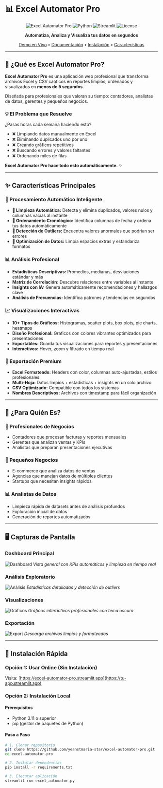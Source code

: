 # 📊 Excel Automator Pro

<div align="center">

![Excel Automator Pro](https://img.shields.io/badge/Excel-Automator-blue?style=for-the-badge&logo=microsoft-excel)
![Python](https://img.shields.io/badge/Python-3.11+-green?style=for-the-badge&logo=python)
![Streamlit](https://img.shields.io/badge/Streamlit-1.50+-red?style=for-the-badge&logo=streamlit)
![License](https://img.shields.io/badge/License-MIT-yellow?style=for-the-badge)

**Automatiza, Analiza y Visualiza tus datos en segundos**

[Demo en Vivo](https://excel-automator-pro.streamlit.app/) • [Documentación](#documentación) • [Instalación](#instalación) • [Características](#características)

</div>

---

## 🚀 ¿Qué es Excel Automator Pro?

**Excel Automator Pro** es una aplicación web profesional que transforma archivos Excel y CSV caóticos en reportes limpios, ordenados y visualizados en **menos de 5 segundos**. 

Diseñada para profesionales que valoran su tiempo: contadores, analistas de datos, gerentes y pequeños negocios.

### 💡 El Problema que Resuelve

¿Pasas horas cada semana haciendo esto?
- ❌ Limpiando datos manualmente en Excel
- ❌ Eliminando duplicados uno por uno
- ❌ Creando gráficos repetitivos
- ❌ Buscando errores y valores faltantes
- ❌ Ordenando miles de filas

**Excel Automator Pro hace todo esto automáticamente.** ✨

---

## ✨ Características Principales

### 🤖 Procesamiento Automático Inteligente

- **🧹 Limpieza Automática:** Detecta y elimina duplicados, valores nulos y columnas vacías al instante
- **📅 Ordenamiento Cronológico:** Identifica columnas de fecha y ordena tus datos automáticamente
- **🎯 Detección de Outliers:** Encuentra valores anormales que podrían ser errores
- **💎 Optimización de Datos:** Limpia espacios extras y estandariza formatos

### 📊 Análisis Profesional

- **Estadísticas Descriptivas:** Promedios, medianas, desviaciones estándar y más
- **Matriz de Correlación:** Descubre relaciones entre variables al instante
- **Insights con IA:** Genera automáticamente recomendaciones y hallazgos clave
- **Análisis de Frecuencias:** Identifica patrones y tendencias en segundos

### 📈 Visualizaciones Interactivas

- **10+ Tipos de Gráficos:** Histogramas, scatter plots, box plots, pie charts, heatmaps
- **Diseño Profesional:** Gráficos con colores vibrantes optimizados para presentaciones
- **Exportables:** Guarda tus visualizaciones para reportes y presentaciones
- **Interactivos:** Hover, zoom y filtrado en tiempo real

### 💾 Exportación Premium

- **Excel Formateado:** Headers con color, columnas auto-ajustadas, estilos profesionales
- **Multi-Hoja:** Datos limpios + estadísticas + insights en un solo archivo
- **CSV Optimizado:** Compatible con todos los sistemas
- **Nombres Descriptivos:** Archivos con timestamp para fácil organización

---

## 🎯 ¿Para Quién Es?

### 👔 Profesionales de Negocios
- Contadores que procesan facturas y reportes mensuales
- Gerentes que analizan ventas y KPIs
- Analistas que preparan presentaciones ejecutivas

### 🏢 Pequeños Negocios
- E-commerce que analiza datos de ventas
- Agencias que manejan datos de múltiples clientes
- Startups que necesitan insights rápidos

### 📊 Analistas de Datos
- Limpieza rápida de datasets antes de análisis profundos
- Exploración inicial de datos
- Generación de reportes automatizados

---

## 🖥️ Capturas de Pantalla

### Dashboard Principal
![Dashboard](screenshots/dashboard.png)
*Vista general con KPIs automáticos y limpieza en tiempo real*

### Análisis Exploratorio
![Análisis](screenshots/analisis.png)
*Estadísticas detalladas y detección de outliers*

### Visualizaciones
![Gráficos](screenshots/graficos.png)
*Gráficos interactivos profesionales con tema oscuro*

### Exportación
![Export](screenshots/export.png)
*Descarga archivos limpios y formateados*

---

## 🚀 Instalación Rápida

### Opción 1: Usar Online (Sin Instalación)

Visita: [https://excel-automator-pro.streamlit.app](https://tu-app.streamlit.app)

### Opción 2: Instalación Local

#### Prerequisitos
- Python 3.11 o superior
- pip (gestor de paquetes de Python)

#### Paso a Paso
```bash
# 1. Clonar repositorio
git clone https://github.com/yeanstmaria-star/excel-automator-pro.git
cd excel-automator-pro

# 2. Instalar dependencias
pip install -r requirements.txt

# 3. Ejecutar aplicación
streamlit run excel_automator.py
